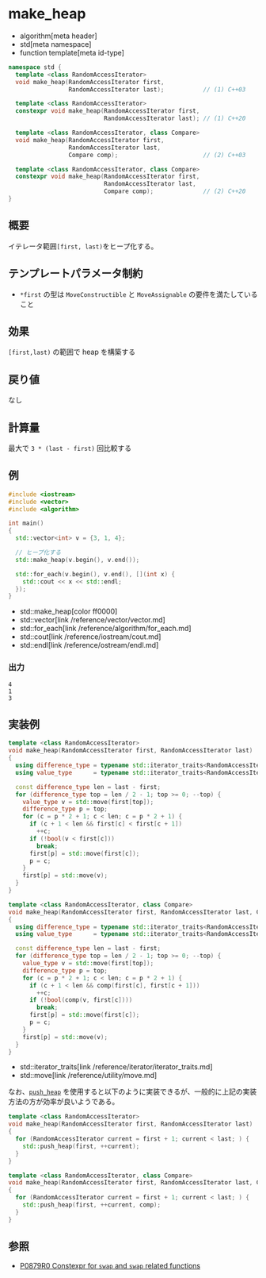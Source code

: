 # make_heap
* algorithm[meta header]
* std[meta namespace]
* function template[meta id-type]

```cpp
namespace std {
  template <class RandomAccessIterator>
  void make_heap(RandomAccessIterator first,
                 RandomAccessIterator last);           // (1) C++03

  template <class RandomAccessIterator>
  constexpr void make_heap(RandomAccessIterator first,
                           RandomAccessIterator last); // (1) C++20

  template <class RandomAccessIterator, class Compare>
  void make_heap(RandomAccessIterator first,
                 RandomAccessIterator last,
                 Compare comp);                        // (2) C++03

  template <class RandomAccessIterator, class Compare>
  constexpr void make_heap(RandomAccessIterator first,
                           RandomAccessIterator last,
                           Compare comp);              // (2) C++20
}
```

## 概要
イテレータ範囲`[first, last)`をヒープ化する。


## テンプレートパラメータ制約
- `*first` の型は `MoveConstructible` と `MoveAssignable` の要件を満たしていること


## 効果
`[first,last)` の範囲で heap を構築する


## 戻り値
なし


## 計算量
最大で `3 * (last - first)` 回比較する


## 例
```cpp example
#include <iostream>
#include <vector>
#include <algorithm>

int main()
{
  std::vector<int> v = {3, 1, 4};

  // ヒープ化する
  std::make_heap(v.begin(), v.end());

  std::for_each(v.begin(), v.end(), [](int x) {
    std::cout << x << std::endl;
  });
}
```
* std::make_heap[color ff0000]
* std::vector[link /reference/vector/vector.md]
* std::for_each[link /reference/algorithm/for_each.md]
* std::cout[link /reference/iostream/cout.md]
* std::endl[link /reference/ostream/endl.md]

### 出力
```
4
1
3
```


## 実装例
```cpp
template <class RandomAccessIterator>
void make_heap(RandomAccessIterator first, RandomAccessIterator last)
{
  using difference_type = typename std::iterator_traits<RandomAccessIterator>::difference_type;
  using value_type      = typename std::iterator_traits<RandomAccessIterator>::value_type;

  const difference_type len = last - first;
  for (difference_type top = len / 2 - 1; top >= 0; --top) {
    value_type v = std::move(first[top]);
    difference_type p = top;
    for (c = p * 2 + 1; c < len; c = p * 2 + 1) {
      if (c + 1 < len && first[c] < first[c + 1])
        ++c;
      if (!bool(v < first[c]))
        break;
      first[p] = std::move(first[c]);
      p = c;
    }
    first[p] = std::move(v);
  }
}

template <class RandomAccessIterator, class Compare>
void make_heap(RandomAccessIterator first, RandomAccessIterator last, Compare comp)
{
  using difference_type = typename std::iterator_traits<RandomAccessIterator>::difference_type;
  using value_type      = typename std::iterator_traits<RandomAccessIterator>::value_type;

  const difference_type len = last - first;
  for (difference_type top = len / 2 - 1; top >= 0; --top) {
    value_type v = std::move(first[top]);
    difference_type p = top;
    for (c = p * 2 + 1; c < len; c = p * 2 + 1) {
      if (c + 1 < len && comp(first[c], first[c + 1]))
        ++c;
      if (!bool(comp(v, first[c])))
        break;
      first[p] = std::move(first[c]);
      p = c;
    }
    first[p] = std::move(v);
  }
}
```
* std::iterator_traits[link /reference/iterator/iterator_traits.md]
* std::move[link /reference/utility/move.md]

なお、[`push_heap`](push_heap.md) を使用すると以下のように実装できるが、一般的に上記の実装方法の方が効率が良いようである。

```cpp
template <class RandomAccessIterator>
void make_heap(RandomAccessIterator first, RandomAccessIterator last)
{
  for (RandomAccessIterator current = first + 1; current < last; ) {
    std::push_heap(first, ++current);
  }
}

template <class RandomAccessIterator, class Compare>
void make_heap(RandomAccessIterator first, RandomAccessIterator last, Compare comp)
{
  for (RandomAccessIterator current = first + 1; current < last; ) {
    std::push_heap(first, ++current, comp);
  }
}
```


## 参照
- [P0879R0 Constexpr for `swap` and `swap` related functions](http://www.open-std.org/jtc1/sc22/wg21/docs/papers/2018/p0879r0.html)
